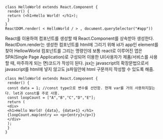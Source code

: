 ```
class HelloWorld extends React.Component {
 render() {
 return (<h1>Hello World! </h1>);
 }
}
ReactDOM.render( < HelloWorld / > , document.querySelector("#app"))
```
React를 이용하여 컴포넌트를 생성할 때 React.Component를 상속받아 생성한다.
ReactDom.render는 생성한 컴포넌트를 html에 그리기 위해 id가 app인 element를 찾아 HellowWorld 컴포넌트를 그리는 명령인데
보통 react로 이루어진 앱은 SPA(Single Page Application)로 구성되어 이용한 UI(사용자가 제품/서비스를 사용할 때, 마주하게 되는 면)코드가 작성이 된다.
jsx는 javascript의 확장문법으로서 javascript를 html에 넣지 않고도 js파일안에 html 구문까지 작성할 수 있도록 해줌.
```
class HelloWorld extends React.Component {
 render() {
 const data = 1; //const type으로 변수를 선언함. 현재 var를 거의 사용하지않는다. let과 const를 주로 사용.
 const loopCount = ["A","B","C","D","E"];
 return (
 <div>
 <h1>Hello World! {data}, {data+1} </h1> 
 {loopCount.map(entry => <p>{entry}</p>)}
 </div> 
 );
 }
}
```
